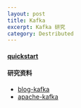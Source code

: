 ```yaml
---
layout: post
title: Kafka
excerpt: Kafka 研究
category: Destributed
---
```


#### [quickstart](http://kafka.apache.org/quickstart)



#### 研究资料
- [blog-kafka](http://www.jasongj.com/categories/Kafka/)
- [apache-kafka](http://kafka.apache.org/intro.html)